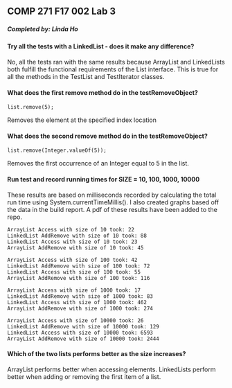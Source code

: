 ## COMP 271 F17 002 Lab 3

##### Completed by: Linda Ho


#### Try all the tests with a LinkedList - does it make any difference?

No, all the tests ran with the same results because ArrayList and LinkedLists both fulfill the functional requirements of the List interface. This is true for all the methods in the TestList and TestIterator classes.


#### What does the first remove method do in the testRemoveObject?

```
list.remove(5);
```

Removes the element at the specified index location

#### What does the  second remove method do in the testRemoveObject?

```
list.remove(Integer.valueOf(5));
```

Removes the first occurrence of an Integer equal to 5 in the list.

#### Run test and record running times for SIZE = 10, 100, 1000, 10000

These results are based on milliseconds recorded by calculating the total run time using System.currentTimeMillis().  I also created graphs based off the data in the build report. A pdf of these results have been added to the repo.

    ArrayList Access with size of 10 took: 22
    LinkedList AddRemove with size of 10 took: 88
    LinkedList Access with size of 10 took: 23
    ArrayList AddRemove with size of 10 took: 45

    ArrayList Access with size of 100 took: 42
    LinkedList AddRemove with size of 100 took: 72
    LinkedList Access with size of 100 took: 55
    ArrayList AddRemove with size of 100 took: 116

    ArrayList Access with size of 1000 took: 17
    LinkedList AddRemove with size of 1000 took: 83
    LinkedList Access with size of 1000 took: 462
    ArrayList AddRemove with size of 1000 took: 274

    ArrayList Access with size of 10000 took: 26
    LinkedList AddRemove with size of 10000 took: 129
    LinkedList Access with size of 10000 took: 6593
    ArrayList AddRemove with size of 10000 took: 2444




#### Which of the two lists performs better as the size increases?

ArrayList performs better when accessing elements. LinkedLists perform better when adding or removing the first item of a list.